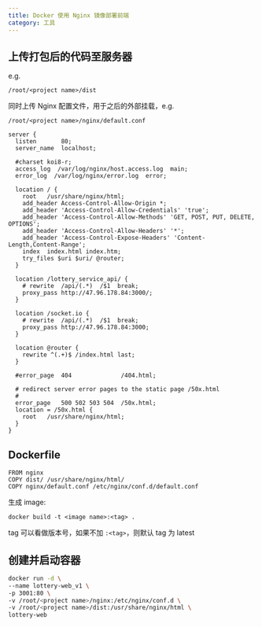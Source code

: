 ```yaml
---
title: Docker 使用 Nginx 镜像部署前端
category: 工具
---
```


## 上传打包后的代码至服务器

e.g.

`/root/<project name>/dist`

同时上传 Nginx 配置文件，用于之后的外部挂载，e.g.

`/root/<project name>/nginx/default.conf`

```nginx
server {
  listen       80;
  server_name  localhost;

  #charset koi8-r;
  access_log  /var/log/nginx/host.access.log  main;
  error_log  /var/log/nginx/error.log  error;

  location / {
    root   /usr/share/nginx/html;
    add_header Access-Control-Allow-Origin *;
    add_header 'Access-Control-Allow-Credentials' 'true';
    add_header 'Access-Control-Allow-Methods' 'GET, POST, PUT, DELETE, OPTIONS';
    add_header 'Access-Control-Allow-Headers' '*';
    add_header 'Access-Control-Expose-Headers' 'Content-Length,Content-Range';
    index  index.html index.htm;
    try_files $uri $uri/ @router;
  }

  location /lottery_service_api/ {
    # rewrite  /api/(.*)  /$1  break;
    proxy_pass http://47.96.178.84:3000/;
  }

  location /socket.io {
    # rewrite  /api/(.*)  /$1  break;
    proxy_pass http://47.96.178.84:3000;
  }

  location @router {
    rewrite ^(.+)$ /index.html last;
  }

  #error_page  404              /404.html;

  # redirect server error pages to the static page /50x.html
  #
  error_page   500 502 503 504  /50x.html;
  location = /50x.html {
    root   /usr/share/nginx/html;
  }
}
```

## Dockerfile

```docker
FROM nginx
COPY dist/ /usr/share/nginx/html/
COPY nginx/default.conf /etc/nginx/conf.d/default.conf
```

生成 image:

`docker build -t <image name>:<tag> .`

tag 可以看做版本号，如果不加 `:<tag>`，则默认 tag 为 latest

## 创建并启动容器

```sh
docker run -d \
--name lottery-web_v1 \
-p 3001:80 \
-v /root/<project name>/nginx:/etc/nginx/conf.d \
-v /root/<project name>/dist:/usr/share/nginx/html \
lottery-web
```
